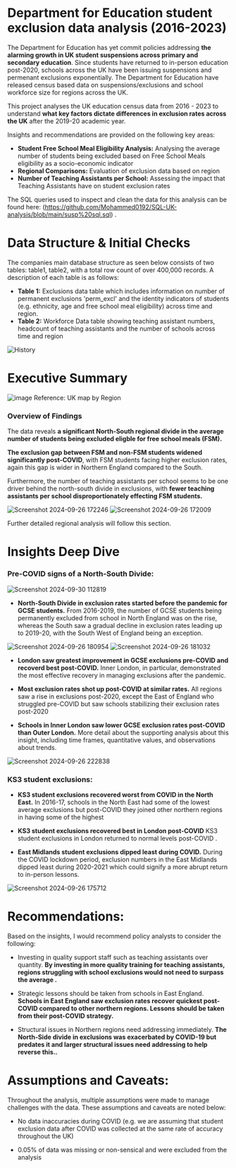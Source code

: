 # Department for Education student exclusion data analysis (2016-2023) 
The Department for Education has yet commit policies addressing **the alarming growth in UK student suspensions across primary and secondary education**. Since students have returned to in-person education post-2020, schools across the UK have been issuing suspensions and permenant exclusions exponentially. The Department for Education have released census based data on suspensions/exclusions and school workforce size for regions across the UK.

This project analyses the UK education census data from 2016 - 2023 to understand **what key factors dictate differences in exclusion rates across the UK** after the 2019-20 academic year.

Insights and recommendations are provided on the following key areas: 

- **Student Free School Meal Eligibility Analysis:** Analysing the average number of students being excluded based on Free School Meals eligibility as a socio-economic indicator
- **Regional Comparisons:** Evaluation of exclusion data based on region
- **Number of Teaching Assistants per School:**  Assessing the impact that Teaching Assistants have on student exclusion rates

The SQL queries used to inspect and clean the data for this analysis can be found here: (https://github.com/Mohammed0192/SQL-UK-analysis/blob/main/susp%20sql.sql) .


# Data Structure & Initial Checks

The companies main database structure as seen below consists of two tables: table1, table2, with a total row count of over 400,000 records. A description of each table is as follows:
- **Table 1:** Exclusions data table which includes information on number of permanent exclusions 'perm_excl' and the identity indicators of students (e.g. ethnicity, age and free school meal eligibility) across time and region.
- **Table 2:** Workforce Data table showing teaching assistant numbers, headcount of teaching assistants and the number of schools across time and region

![History](https://github.com/user-attachments/assets/0a539a1b-491a-4b9e-a0f1-7c4733afd4df)



# Executive Summary

![image](https://github.com/user-attachments/assets/f4f06d9b-640c-47cb-9634-adafa04d25f8)
Reference: UK map by Region

### Overview of Findings
The data reveals **a significant North-South regional divide in the average number of students being excluded eligble for free school meals (FSM).** 

**The exclusion gap between FSM and non-FSM students widened significantly post-COVID**, with FSM students facing higher exclusion rates, again this gap is wider in Northern England compared to the South.

Furthermore, the number of teaching assistants per school seems to be one driver behind the north-south divide in exclusions, with **fewer teaching assistants per school disproportionately effecting FSM students.**


![Screenshot 2024-09-26 172246](https://github.com/user-attachments/assets/be14c657-c673-4fa0-9840-28fe21bd9f16)
![Screenshot 2024-09-26 172009](https://github.com/user-attachments/assets/e42d9cc1-990b-4518-896e-ef55b2191a37)

Further detailed regional analysis will follow this section.

# Insights Deep Dive
### Pre-COVID signs of a North-South Divide:

![Screenshot 2024-09-30 112819](https://github.com/user-attachments/assets/11579a56-8554-4cff-bec6-9db340c4f29d)

* **North-South Divide in exclusion rates started before the pandemic for GCSE students.** From 2016-2019, the number of GCSE students being permanently excluded from school in North England was on the rise, whereas the South saw a gradual decline in exclusion rates leading up to 2019-20, with the South West of England being an exception.

![Screenshot 2024-09-26 180954](https://github.com/user-attachments/assets/e21609d2-ded3-4798-8383-6213be13609e)
![Screenshot 2024-09-26 181032](https://github.com/user-attachments/assets/ed78baca-47b6-4e08-9613-f7003b8306de)

  
* **London saw greatest improvement in GCSE exclusions pre-COVID and recoverd best post-COVID.** Inner London, in particular, demonstrated the most effective recovery in managing exclusions after the pandemic.
  
* **Most exclusion rates shot up post-COVID at similar rates.** All regions saw a rise in exclusions post-2020, except the East of England who struggled pre-COVID but saw schools stabilizing their exclusion rates post-2020 
  
 * **Schools in Inner London saw lower GCSE exclusion rates post-COVID than Outer London.** More detail about the supporting analysis about this insight, including time frames, quantitative values, and observations about trends.
 
  ![Screenshot 2024-09-26 222838](https://github.com/user-attachments/assets/5d62b583-8189-4d1d-922a-1877efd5f3d3)


### KS3 student exclusions:

* **KS3 student exclusions recovered worst from COVID in the North East.** In 2016-17, schools in the North East had some of the lowest average exclusions but post-COVID they joined other northern regions in having some of the highest
  
* **KS3 student exclusions recovered best in London post-COVID** KS3 student exclusions in London returned to normal levels post-COVID .
  
* **East Midlands student exclusions dipped least during COVID.** During the COVID lockdown period, exclusion numbers in the East Midlands dipped least during 2020-2021 which could signify a more abrupt return to in-person lessons.


![Screenshot 2024-09-26 175712](https://github.com/user-attachments/assets/c1be4e3d-f4e8-4ef8-bd3b-e5c5037ba345)


# Recommendations:

Based on the insights, I would recommend policy analysts to consider the following: 

* Investing in quality support staff such as teaching assistants over quantity. **By investing in more quality training for teaching assistants, regions struggling with school exclusions would not need to surpass the average .**
  
* Strategic lessons should be taken from schools in East England. **Schools in East England saw exclusion rates recover quickest post-COVID compared to other northern regions. Lessons should be taken from their post-COVID strategy.**
  
* Structural issues in Northern regions need addressing immediately. **The North-Side divide in exclusions was exacerbated by COVID-19 but predates it and larger structural issues need addressing to help reverse this..**



# Assumptions and Caveats:

Throughout the analysis, multiple assumptions were made to manage challenges with the data. These assumptions and caveats are noted below:

* No data inaccuracies during COVID (e.g. we are assuming that student exclusion data after COVID was collected at the same rate of accuracy throughout the UK) 
  
* 0.05% of data was missing or non-sensical and were excluded from the analysis
